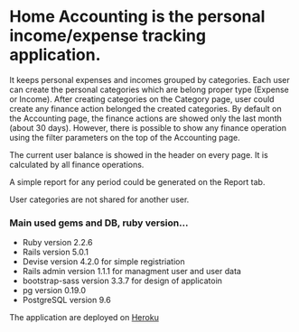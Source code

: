 # Home Accounting is the personal income/expense tracking application.

It keeps personal expenses and incomes grouped by categories. Each user can create the personal categories which are belong proper type (Expense or Income). After creating categories on the Category page, user could create any finance action belonged the created categories.
By default on the Accounting page, the finance actions are showed only the last month (about 30 days). However, there is possible to show any finance operation using the filter parameters on the top of the Accounting page.

The current user balance is showed in the header on every page. It is calculated by all finance operations.

A simple report for any period could be generated on the Report tab.

User categories are not shared for another user.

### Main used gems and DB, ruby version...

* Ruby 				version 2.2.6
* Rails 			version 5.0.1
* Devise 			version 4.2.0 	for simple registriation
* Rails admin 		version 1.1.1	for managment user and user data
* bootstrap-sass 	version 3.3.7	for design of applicatoin
* pg 				version 0.19.0
* PostgreSQL		version 9.6

The application are deployed on [Heroku](https://home-accounting.herokuapp.com)